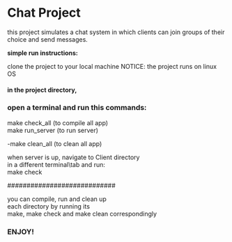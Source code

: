 # Chat Project

this project simulates a chat system
in which clients can join groups of
their choice and send messages.

**simple run instructions:**

clone the project to your local machine
NOTICE: the project runs on linux OS

#### in the project directory,
### open a terminal and run this commands:

make check_all (to compile all app)  
make run_server (to run server)
  
-make clean_all (to clean all app)  

when server is up, navigate to Client directory  
in a different terminal\tab and run:  
make check

############################  

you can compile, run and clean up   
each directory by running its  
make, make check and make clean
correspondingly

### ENJOY!